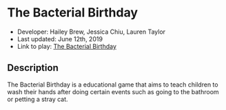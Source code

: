 # The Bacterial Birthday
- Developer: Hailey Brew, Jessica Chiu, Lauren Taylor
- Last updated: June 12th, 2019
- Link to play: [The Bacterial Birthday](chiujess.github.io/bacterial-birthday)

## Description
The Bacterial Birthday is a educational game that aims to teach children to wash their hands after doing certain events such as going to the bathroom or petting a stray cat.

